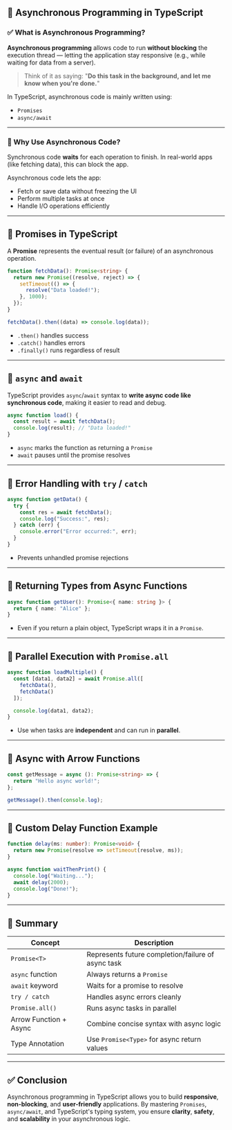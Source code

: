 ## 🔷 Asynchronous Programming in TypeScript

### ✅ What is Asynchronous Programming?

**Asynchronous programming** allows code to run **without blocking** the execution thread — letting the application stay responsive (e.g., while waiting for data from a server).

> Think of it as saying: "**Do this task in the background, and let me know when you're done.**"

In TypeScript, asynchronous code is mainly written using:

* `Promises`
* `async/await`

---

### 🔹 Why Use Asynchronous Code?

Synchronous code **waits** for each operation to finish. In real-world apps (like fetching data), this can block the app.

Asynchronous code lets the app:

* Fetch or save data without freezing the UI
* Perform multiple tasks at once
* Handle I/O operations efficiently

---

## 🔸 Promises in TypeScript

A **Promise** represents the eventual result (or failure) of an asynchronous operation.

```typescript
function fetchData(): Promise<string> {
  return new Promise((resolve, reject) => {
    setTimeout(() => {
      resolve("Data loaded!");
    }, 1000);
  });
}

fetchData().then((data) => console.log(data));
```

* `.then()` handles success
* `.catch()` handles errors
* `.finally()` runs regardless of result

---

## 🔸 `async` and `await`

TypeScript provides `async`/`await` syntax to **write async code like synchronous code**, making it easier to read and debug.

```typescript
async function load() {
  const result = await fetchData();
  console.log(result); // "Data loaded!"
}
```

* `async` marks the function as returning a `Promise`
* `await` pauses until the promise resolves

---

## 🔹 Error Handling with `try` / `catch`

```typescript
async function getData() {
  try {
    const res = await fetchData();
    console.log("Success:", res);
  } catch (err) {
    console.error("Error occurred:", err);
  }
}
```

* Prevents unhandled promise rejections

---

## 🔹 Returning Types from Async Functions

```typescript
async function getUser(): Promise<{ name: string }> {
  return { name: "Alice" };
}
```

* Even if you return a plain object, TypeScript wraps it in a `Promise`.

---

## 🔹 Parallel Execution with `Promise.all`

```typescript
async function loadMultiple() {
  const [data1, data2] = await Promise.all([
    fetchData(),
    fetchData()
  ]);

  console.log(data1, data2);
}
```

* Use when tasks are **independent** and can run in **parallel**.

---

## 🔹 Async with Arrow Functions

```typescript
const getMessage = async (): Promise<string> => {
  return "Hello async world!";
};

getMessage().then(console.log);
```

---

## 🔹 Custom Delay Function Example

```typescript
function delay(ms: number): Promise<void> {
  return new Promise(resolve => setTimeout(resolve, ms));
}

async function waitThenPrint() {
  console.log("Waiting...");
  await delay(2000);
  console.log("Done!");
}
```

---

## 📌 Summary

| Concept                | Description                                        |
| ---------------------- | -------------------------------------------------- |
| `Promise<T>`           | Represents future completion/failure of async task |
| `async` function       | Always returns a `Promise`                         |
| `await` keyword        | Waits for a promise to resolve                     |
| `try / catch`          | Handles async errors cleanly                       |
| `Promise.all()`        | Runs async tasks in parallel                       |
| Arrow Function + Async | Combine concise syntax with async logic            |
| Type Annotation        | Use `Promise<Type>` for async return values        |

---

## ✅ Conclusion

Asynchronous programming in TypeScript allows you to build **responsive**, **non-blocking**, and **user-friendly** applications. By mastering `Promises`, `async/await`, and TypeScript's typing system, you ensure **clarity**, **safety**, and **scalability** in your asynchronous logic.